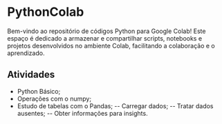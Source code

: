 # PythonColab
Bem-vindo ao repositório de códigos Python para Google Colab! Este espaço é dedicado a armazenar e compartilhar scripts, notebooks e projetos desenvolvidos no ambiente Colab, facilitando a colaboração e o aprendizado.

## Atividades
- Python Básico;
- Operações com o numpy;
- Estudo de tabelas com o Pandas;
-- Carregar dados;
-- Tratar dados ausentes;
-- Obter informações para insights.
